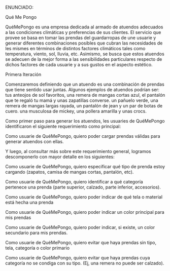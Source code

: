 ENUNCIADO:

Qué Me Pongo

QuéMePongo es una empresa dedicada al armado de atuendos adecuados a las condiciones climáticas y preferencias de sus clientes. El servicio que provee se basa en tomar las prendas del guardarropas de une usuarie y generar diferentes combinaciones posibles que cubran las necesidades de les mismes en términos de distintos factores climáticos tales como temperatura, viento, sol, lluvia, etc. Asimismo, se busca que estos atuendos se adecuen de la mejor forma a las sensibilidades particulares respecto de dichos factores de cada usuarie y a sus gustos en el aspecto estético.

Primera Iteración

Comenzaremos definiendo que un atuendo es una combinación de prendas que tiene sentido usar juntas. Algunos ejemplos de atuendos podrían ser:
tus anteojos de sol favoritos, una remera de mangas cortas azul, el pantalón que te regaló tu mamá y unas zapatillas converse.
un pañuelo verde, una remera de mangas largas rayada, un pantalón de jean y un par de botas de cuero.
una musculosa de mickey, una pollera amarilla y unas crocs.

Como primer paso para generar los atuendos, les usuaries de QuéMePongo identificaron el siguiente requerimiento como principal:

Como usuarie de QuéMePongo, quiero poder cargar prendas válidas para generar atuendos con ellas.

Y luego, al consultar más sobre este requerimiento general, logramos descomponerlo con mayor detalle en los siguientes:

Como usuarie de QuéMePongo, quiero especificar qué tipo de prenda estoy cargando (zapatos, camisa de mangas cortas, pantalón, etc).

Como usuarie de QuéMePongo, quiero identificar a qué categoría pertenece una prenda (parte superior, calzado, parte inferior, accesorios).

Como usuarie de QuéMePongo, quiero poder indicar de qué tela o material está hecha una prenda

Como usuarie de QuéMePongo, quiero poder indicar un color principal para mis prendas

Como usuarie de QuéMePongo, quiero poder indicar, si existe, un color secundario para mis prendas.

Como usuarie de QuéMePongo, quiero evitar que haya prendas sin tipo, tela, categoría o color primario

Como usuarie de QuéMePongo, quiero evitar que haya prendas cuya categoría no se condiga con su tipo. (Ej, una remera no puede ser calzado).
